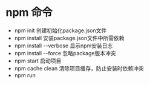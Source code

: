 # npm 命令
 - npm init 创建初始化package.json文件
 - npm install 安装package.json文件中所需依赖
 - npm install --verbose 显示npm安装日志
 - npm install --force 忽略package版本冲突
 - npm start 启动项目
 - npm cache clean 清除项目缓存，防止安装时依赖冲突
 - npm run <script> 自定义脚本命令
